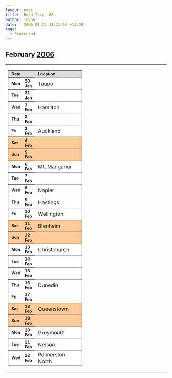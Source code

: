 ```yaml
---
layout: page
title:  Road Trip '06
author: jevon
date:   2006-01-21 11:21:00 +13:00
tags:
  - Protected
---
```


## February [2006](2006.md)

<style>.roadtrip { border-collapse: collapse; width: 100%; } .roadtrip TR, .roadtrip TD.map { border: 1px solid gray; background: white; } .roadtrip TH { font-size: 0.8em; } .roadtrip TR.a { background: #dddddd; } .roadtrip TR.w { background:  #ffcc99; } .roadtrip TR TD, .roadtrip TR TH { padding: 3px; text-align: left; padding-left: 10px; } .roadtrip TR + TH { background: #cccccc; } TD.map { width: 240px; } TD.map IMG { width: 238px; height: 339px; } TD.map IMG:hover { width: 477px; height: 678px; }</style><table style="width:100%;"><tr valign="top"><td rowspan="2">
<table class="roadtrip">
<tr class="a"><th colspan="2">Date</th><th colspan="3">Location</th></tr>
<tr><th>Mon</th><th>30 Jan</th>
<td>Taupo</td>
<td></td>
<td></td></tr>
<tr><th>Tue</th><th>31 Jan</th>
<td></td>
<td></td>
<td></td></tr>
<tr><th>Wed</th><th>1 Feb</th>
<td>Hamilton</td>
<td></td>
<td></td></tr>
<tr><th>Thu</th><th>2 Feb</th>
<td></td>
<td></td>
<td></td></tr>
<tr><th>Fri</th><th>3 Feb</th>
<td>Auckland</td>
<td></td>
<td></td></tr>
<tr class="w"><th>Sat</th><th>4 Feb</th>
<td></td>
<td></td>
<td></td></tr>
<tr class="w"><th>Sun</th><th>5 Feb</th>
<td></td>
<td></td>
<td></td></tr>
<tr><th>Mon</th><th>6 Feb</th>
<td>Mt. Manganui</td>
<td></td>
<td></td></tr>
<tr><th>Tue</th><th>7 Feb</th>
<td></td>
<td></td>
<td></td></tr>
<tr><th>Wed</th><th>8 Feb</th>
<td>Napier</td>
<td></td>
<td></td></tr>
<tr><th>Thu</th><th>9 Feb</th>
<td>Hastings</td>
<td></td>
<td></td></tr>
<tr><th>Fri</th><th>10 Feb</th>
<td>Wellington</td>
<td></td>
<td></td></tr>
<tr class="w"><th>Sat</th><th>11 Feb</th>
<td>Blenheim</td>
<td></td>
<td></td></tr>
<tr class="w"><th>Sun</th><th>12 Feb</th>
<td></td>
<td></td>
<td></td></tr>
<tr><th>Mon</th><th>13 Feb</th>
<td>Christchurch</td>
<td></td>
<td></td></tr>
<tr><th>Tue</th><th>14 Feb</th>
<td></td>
<td></td>
<td></td></tr>
<tr><th>Wed</th><th>15 Feb</th>
<td></td>
<td></td>
<td></td></tr>
<tr><th>Thu</th><th>16 Feb</th>
<td>Dunedin</td>
<td></td>
<td></td></tr>
<tr><th>Fri</th><th>17 Feb</th>
<td></td>
<td></td>
<td></td></tr>
<tr class="w"><th>Sat</th><th>18 Feb</th>
<td>Queenstown</td>
<td></td>
<td></td></tr>
<tr class="w"><th>Sun</th><th>19 Feb</th>
<td></td>
<td></td>
<td></td></tr>
<tr><th>Mon</th><th>20 Feb</th>
<td>Greymouth</td>
<td></td>
<td></td></tr>
<tr><th>Tue</th><th>21 Feb</th>
<td>Nelson</td>
<td></td>
<td></td></tr>
<tr><th>Wed</th><th>22 Feb</th>
<td>Palmerston North</td>
<td></td>
<td></td></tr>
</table>
</td><td class="map"></td></table>
